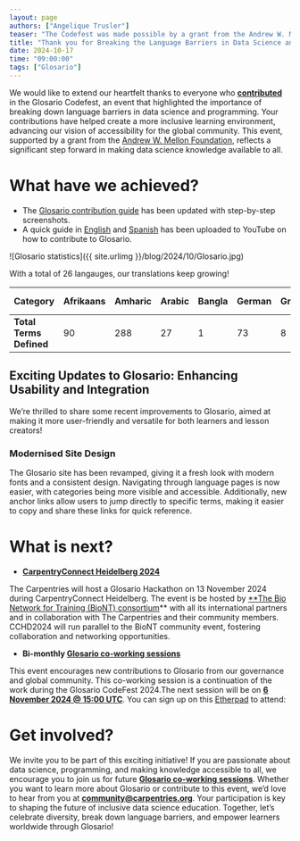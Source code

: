 ```yaml
---
layout: page
authors: ["Angelique Trusler"]
teaser: "The Codefest was made possible by a grant from the Andrew W. Mellon Foundation"
title: "Thank you for Breaking the Language Barriers in Data Science and Programming"
date: 2024-10-17
time: "09:00:00"
tags: ["Glosario"]
---
```


We would like to extend our heartfelt thanks to everyone who **[contributed](https://github.com/carpentries/glosario/graphs/contributors)** in the Glosario Codefest, an event that highlighted the importance of breaking down language barriers in data science and programming. Your contributions have helped create a more inclusive learning environment, advancing our vision of accessibility for the global community. This event, supported by a grant from the [Andrew W. Mellon Foundation](https://carpentries.org/blog/2024/01/mellon-foundation/), reflects a significant step forward in making data science knowledge available to all.

# What have we achieved?

- The [Glosario contribution guide](https://docs.google.com/document/d/18oxYd6D9heESqw2gw9cbtxiCfkb4wlxazERFBIDCoeM/edit#heading=h.wsi1psxc3n64) has been updated with step-by-step screenshots.
- A quick guide in [English](https://www.youtube.com/watch?v=ew1eb1ug-Q8) and [Spanish](https://www.youtube.com/watch?v=f9K5wYq0dQM&t=23s) has been uploaded to YouTube on how to contribute to Glosario.

![Glosario statistics]({{ site.urlimg }}/blog/2024/10/Glosario.jpg)

With a total of 26 langauges, our translations keep growing!


| **Category**              | **Afrikaans** | **Amharic** | **Arabic** | **Bangla** | **German** | **Greek** | **English** | **Spanish** | **French** | **Hebrew** | **Croatian** | **Indonesian** | **Italian** | **Japanese** | **Korean** | **Latin** | **Portuguese** | **Dutch** | **Southern Sotho** | **Swahili** | **Setswana** | **Ukrainian** | **isiXhosa** | **isiZulu** |
|---------------------------|---------------|-------------|------------|------------|------------|-----------|-------------|-------------|------------|------------|--------------|----------------|-------------|--------------|------------|-----------|----------------|-----------|---------------------|-------------|--------------|----------------|-------------|------------|
| **Total Terms Defined**    | 90            | 288         | 27         | 1          | 73         | 8         | 631         | 146         | 95         | 1          | 1            | 16             | 13          | 9            | 2          | 0         | 73             | 3         | 2                   | 73          | 19           | 98             | 2           | 2          |



## Exciting Updates to Glosario: Enhancing Usability and Integration

We’re thrilled to share some recent improvements to Glosario, aimed at making it more user-friendly and versatile for both learners and lesson creators!

### Modernised Site Design
 The Glosario site has been revamped, giving it a fresh look with modern fonts and a consistent design. Navigating through language pages is now easier, with categories being more visible and accessible. Additionally, new anchor links allow users to jump directly to specific terms, making it easier to copy and share these links for quick reference.



# What is next?


- **[CarpentryConnect Heidelberg 2024](https://carpentries.org/blog/2024/01/announcing-cchd24/)**

The Carpentries will host a Glosario Hackathon on 13 November 2024 during CarpentryConnect Heidelberg. The event is be hosted by [**The Bio Network for Training (BioNT) consortium](https://biont-training.eu/)** with all its international partners and in collaboration with The Carpentries and their community members. CCHD2024 will run parallel to the BioNT community event, fostering collaboration and networking opportunities. 

- **Bi-monthly [Glosario co-working sessions](https://carpentries.org/community/#community-events)**

This event encourages new contributions to Glosario from our governance and global community. This co-working session is a continuation of the work during the Glosario CodeFest 2024.The next session will be on **[6 November 2024 @ 15:00 UTC](https://calendar.google.com/calendar/event?action=TEMPLATE&tmeid=MTZubWQwZ2s0Ym81MXVjM25lZDFnZGk3YXJfMjAyNDExMDZUMTUwMDAwWiBvc2V1dW9odDB0dmpib2tnZzNub2g4YzQ3Z0Bn&tmsrc=oseuuoht0tvjbokgg3noh8c47g%40group.calendar.google.com&scp=ALL)**. You can sign up on this [Etherpad](https://pad.carpentries.org/Glosario_Codefest_2024) to attend: 


# Get involved? 

We invite you to be part of this exciting initiative! If you are passionate about data science, programming, and making knowledge accessible to all, we encourage you to join us for future **[Glosario co-working sessions](https://carpentries.org/community/#community-events)**. Whether you want to learn more about Glosario or contribute to this event, we’d love to hear from you at **community@carpentries.org**. Your participation is key to shaping the future of inclusive data science education. Together, let’s celebrate diversity, break down language barriers, and empower learners worldwide through Glosario!
